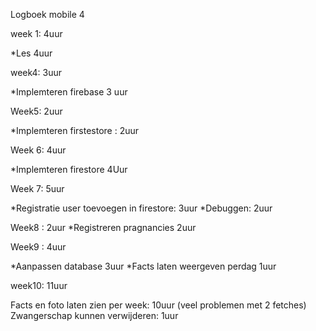 Logboek mobile 4

week 1: 4uur

*Les 4uur

week4: 3uur

*Implemteren firebase 3 uur

Week5: 2uur

*Implemteren firstestore : 2uur

Week 6: 4uur

*Implemteren firestore 4Uur

Week 7: 5uur

*Registratie user toevoegen in firestore: 3uur
*Debuggen: 2uur

Week8 : 2uur
 *Registreren pragnancies 2uur

 Week9 : 4uur

 *Aanpassen database 3uur
 *Facts laten weergeven perdag 1uur

 week10: 11uur

 Facts en foto laten zien per week: 10uur (veel problemen met 2 fetches)
 Zwangerschap kunnen verwijderen: 1uur

